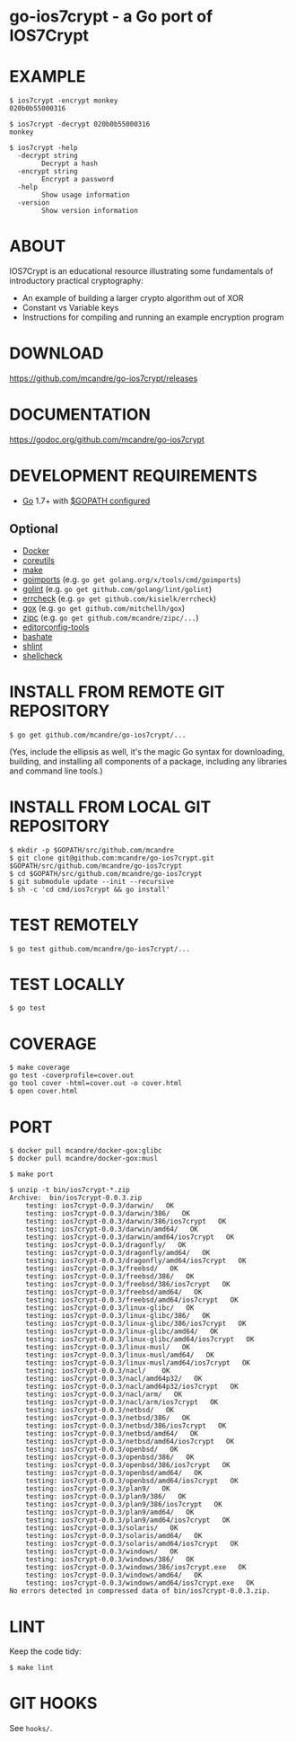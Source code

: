 # go-ios7crypt - a Go port of IOS7Crypt

# EXAMPLE

```
$ ios7crypt -encrypt monkey
020b0b55000316

$ ios7crypt -decrypt 020b0b55000316
monkey

$ ios7crypt -help
  -decrypt string
        Decrypt a hash
  -encrypt string
        Encrypt a password
  -help
        Show usage information
  -version
        Show version information
```

# ABOUT

IOS7Crypt is an educational resource illustrating some fundamentals of introductory practical cryptography:

* An example of building a larger crypto algorithm out of XOR
* Constant vs Variable keys
* Instructions for compiling and running an example encryption program

# DOWNLOAD

https://github.com/mcandre/go-ios7crypt/releases

# DOCUMENTATION

https://godoc.org/github.com/mcandre/go-ios7crypt

# DEVELOPMENT REQUIREMENTS

* [Go](https://golang.org) 1.7+ with [$GOPATH configured](https://gist.github.com/mcandre/ef73fb77a825bd153b7836ddbd9a6ddc)

## Optional

* [Docker](https://www.docker.com)
* [coreutils](https://www.gnu.org/software/coreutils/coreutils.html)
* [make](https://www.gnu.org/software/make/)
* [goimports](https://godoc.org/golang.org/x/tools/cmd/goimports) (e.g. `go get golang.org/x/tools/cmd/goimports`)
* [golint](https://github.com/golang/lint) (e.g. `go get github.com/golang/lint/golint`)
* [errcheck](https://github.com/kisielk/errcheck) (e.g. `go get github.com/kisielk/errcheck`)
* [gox](https://github.com/mitchellh/gox) (e.g. `go get github.com/mitchellh/gox`)
* [zipc](https://github.com/mcandre/zipc) (e.g. `go get github.com/mcandre/zipc/...`)
* [editorconfig-tools](https://www.npmjs.com/package/editorconfig-tools)
* [bashate](https://github.com/openstack-dev/bashate)
* [shlint](https://rubygems.org/gems/shlint)
* [shellcheck](http://hackage.haskell.org/package/ShellCheck)

# INSTALL FROM REMOTE GIT REPOSITORY

```
$ go get github.com/mcandre/go-ios7crypt/...
```

(Yes, include the ellipsis as well, it's the magic Go syntax for downloading, building, and installing all components of a package, including any libraries and command line tools.)

# INSTALL FROM LOCAL GIT REPOSITORY

```
$ mkdir -p $GOPATH/src/github.com/mcandre
$ git clone git@github.com:mcandre/go-ios7crypt.git $GOPATH/src/github.com/mcandre/go-ios7crypt
$ cd $GOPATH/src/github.com/mcandre/go-ios7crypt
$ git submodule update --init --recursive
$ sh -c 'cd cmd/ios7crypt && go install'
```

# TEST REMOTELY

```
$ go test github.com/mcandre/go-ios7crypt/...
```

# TEST LOCALLY

```
$ go test
```

# COVERAGE

```
$ make coverage
go test -coverprofile=cover.out
go tool cover -html=cover.out -o cover.html
$ open cover.html
```

# PORT

```
$ docker pull mcandre/docker-gox:glibc
$ docker pull mcandre/docker-gox:musl

$ make port

$ unzip -t bin/ios7crypt-*.zip
Archive:  bin/ios7crypt-0.0.3.zip
    testing: ios7crypt-0.0.3/darwin/   OK
    testing: ios7crypt-0.0.3/darwin/386/   OK
    testing: ios7crypt-0.0.3/darwin/386/ios7crypt   OK
    testing: ios7crypt-0.0.3/darwin/amd64/   OK
    testing: ios7crypt-0.0.3/darwin/amd64/ios7crypt   OK
    testing: ios7crypt-0.0.3/dragonfly/   OK
    testing: ios7crypt-0.0.3/dragonfly/amd64/   OK
    testing: ios7crypt-0.0.3/dragonfly/amd64/ios7crypt   OK
    testing: ios7crypt-0.0.3/freebsd/   OK
    testing: ios7crypt-0.0.3/freebsd/386/   OK
    testing: ios7crypt-0.0.3/freebsd/386/ios7crypt   OK
    testing: ios7crypt-0.0.3/freebsd/amd64/   OK
    testing: ios7crypt-0.0.3/freebsd/amd64/ios7crypt   OK
    testing: ios7crypt-0.0.3/linux-glibc/   OK
    testing: ios7crypt-0.0.3/linux-glibc/386/   OK
    testing: ios7crypt-0.0.3/linux-glibc/386/ios7crypt   OK
    testing: ios7crypt-0.0.3/linux-glibc/amd64/   OK
    testing: ios7crypt-0.0.3/linux-glibc/amd64/ios7crypt   OK
    testing: ios7crypt-0.0.3/linux-musl/   OK
    testing: ios7crypt-0.0.3/linux-musl/amd64/   OK
    testing: ios7crypt-0.0.3/linux-musl/amd64/ios7crypt   OK
    testing: ios7crypt-0.0.3/nacl/    OK
    testing: ios7crypt-0.0.3/nacl/amd64p32/   OK
    testing: ios7crypt-0.0.3/nacl/amd64p32/ios7crypt   OK
    testing: ios7crypt-0.0.3/nacl/arm/   OK
    testing: ios7crypt-0.0.3/nacl/arm/ios7crypt   OK
    testing: ios7crypt-0.0.3/netbsd/   OK
    testing: ios7crypt-0.0.3/netbsd/386/   OK
    testing: ios7crypt-0.0.3/netbsd/386/ios7crypt   OK
    testing: ios7crypt-0.0.3/netbsd/amd64/   OK
    testing: ios7crypt-0.0.3/netbsd/amd64/ios7crypt   OK
    testing: ios7crypt-0.0.3/openbsd/   OK
    testing: ios7crypt-0.0.3/openbsd/386/   OK
    testing: ios7crypt-0.0.3/openbsd/386/ios7crypt   OK
    testing: ios7crypt-0.0.3/openbsd/amd64/   OK
    testing: ios7crypt-0.0.3/openbsd/amd64/ios7crypt   OK
    testing: ios7crypt-0.0.3/plan9/   OK
    testing: ios7crypt-0.0.3/plan9/386/   OK
    testing: ios7crypt-0.0.3/plan9/386/ios7crypt   OK
    testing: ios7crypt-0.0.3/plan9/amd64/   OK
    testing: ios7crypt-0.0.3/plan9/amd64/ios7crypt   OK
    testing: ios7crypt-0.0.3/solaris/   OK
    testing: ios7crypt-0.0.3/solaris/amd64/   OK
    testing: ios7crypt-0.0.3/solaris/amd64/ios7crypt   OK
    testing: ios7crypt-0.0.3/windows/   OK
    testing: ios7crypt-0.0.3/windows/386/   OK
    testing: ios7crypt-0.0.3/windows/386/ios7crypt.exe   OK
    testing: ios7crypt-0.0.3/windows/amd64/   OK
    testing: ios7crypt-0.0.3/windows/amd64/ios7crypt.exe   OK
No errors detected in compressed data of bin/ios7crypt-0.0.3.zip.
```

# LINT

Keep the code tidy:

```
$ make lint
```

# GIT HOOKS

See `hooks/`.
